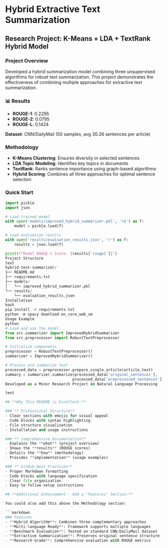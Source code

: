 # Hybrid Extractive Text Summarization

## Research Project: K-Means + LDA + TextRank Hybrid Model

### Project Overview
Developed a hybrid summarization model combining three unsupervised algorithms for robust text summarization. This project demonstrates the effectiveness of combining multiple approaches for extractive text summarization.

### 📊 Results
- **ROUGE-1**: 0.2295
- **ROUGE-2**: 0.0795  
- **ROUGE-L**: 0.1424

**Dataset**: CNN/DailyMail (50 samples, avg 30.26 sentences per article)

### Methodology
- **K-Means Clustering**: Ensures diversity in selected sentences
- **LDA Topic Modeling**: Identifies key topics in documents  
- **TextRank**: Ranks sentence importance using graph-based algorithms
- **Hybrid Scoring**: Combines all three approaches for optimal sentence selection

### Quick Start
```python
import pickle
import json

# Load trained model
with open('models/improved_hybrid_summarizer.pkl', 'rb') as f:
    model = pickle.load(f)

# Load evaluation results
with open('results/evaluation_results.json', 'r') as f:
    results = json.load(f)

print(f"Model ROUGE-1 Score: {results['rouge1']}")
Project Structure
text
hybrid-text-summarizer/
├── README.md
├── requirements.txt
├── models/
│   └── improved_hybrid_summarizer.pkl
└── results/
    └── evaluation_results.json
Installation
bash
pip install -r requirements.txt
python -m spacy download en_core_web_sm
Usage Example
python
# Load and use the model
from src.summarizer import ImprovedHybridSummarizer
from src.preprocessor import RobustTextPreprocessor

# Initialize components
preprocessor = RobustTextPreprocessor()
summarizer = ImprovedHybridSummarizer()

# Process and summarize text
processed_data = preprocessor.prepare_single_article(article_text)
summary = summarizer.summarize(processed_data['original_sentences'], 
                              processed_data['preprocessed_sentences'])
Developed as a Minor Research Project in Natural Language Processing

text

## **Why This README is Excellent:**

### ** Professional Structure**
- Clear sections with emojis for visual appeal
- Code blocks with syntax highlighting
- File structure visualization
- Installation and usage instructions

### ** Comprehensive Documentation**
- Explains the **what** (project overview)
- Shows the **results** (ROUGE scores)
- Details the **how** (methodology)
- Provides **implementation** (usage examples)

### ** GitHub Best Practices**
- Proper Markdown formatting
- Code blocks with language specification
- Clear file organization
- Easy-to-follow setup instructions

## **Additional Enhancement - Add a "Features" Section:**

You could also add this above the Methodology section:

```markdown
### Features
- **Hybrid Algorithm**: Combines three complementary approaches
- **Multi-language Ready**: Framework supports multiple languages
- **Benchmark Evaluation**: Tested on standard CNN/DailyMail dataset
- **Extractive Summarization**: Preserves original sentence structure
- **Research-Grade**: Comprehensive evaluation with ROUGE metrics
